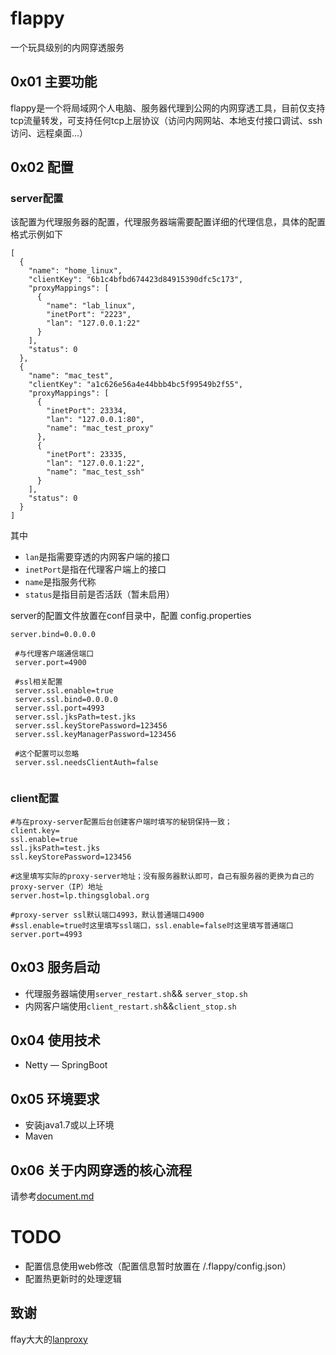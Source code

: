 # flappy

一个玩具级别的内网穿透服务

## 0x01 主要功能
flappy是一个将局域网个人电脑、服务器代理到公网的内网穿透工具，目前仅支持tcp流量转发，可支持任何tcp上层协议（访问内网网站、本地支付接口调试、ssh访问、远程桌面...）


## 0x02  配置 

### server配置

该配置为代理服务器的配置，代理服务器端需要配置详细的代理信息，具体的配置格式示例如下
```
[
  {
    "name": "home_linux",
    "clientKey": "6b1c4bfbd674423d84915390dfc5c173",
    "proxyMappings": [
      {
        "name": "lab_linux",
        "inetPort": "2223",
        "lan": "127.0.0.1:22"
      }
    ],
    "status": 0
  },
  {
    "name": "mac_test",
    "clientKey": "a1c626e56a4e44bbb4bc5f99549b2f55",
    "proxyMappings": [
      {
        "inetPort": 23334,
        "lan": "127.0.0.1:80",
        "name": "mac_test_proxy"
      },
      {
        "inetPort": 23335,
        "lan": "127.0.0.1:22",
        "name": "mac_test_ssh"
      }
    ],
    "status": 0
  }
]

```
其中
- `lan`是指需要穿透的内网客户端的接口
- `inetPort`是指在代理客户端上的接口
- `name`是指服务代称
- `status`是指目前是否活跃（暂未启用）

server的配置文件放置在conf目录中，配置 config.properties
```
server.bind=0.0.0.0
 
 #与代理客户端通信端口
 server.port=4900
 
 #ssl相关配置
 server.ssl.enable=true
 server.ssl.bind=0.0.0.0
 server.ssl.port=4993
 server.ssl.jksPath=test.jks
 server.ssl.keyStorePassword=123456
 server.ssl.keyManagerPassword=123456
 
 #这个配置可以忽略
 server.ssl.needsClientAuth=false


```


### client配置

```
#与在proxy-server配置后台创建客户端时填写的秘钥保持一致；
client.key=
ssl.enable=true
ssl.jksPath=test.jks
ssl.keyStorePassword=123456

#这里填写实际的proxy-server地址；没有服务器默认即可，自己有服务器的更换为自己的proxy-server（IP）地址
server.host=lp.thingsglobal.org

#proxy-server ssl默认端口4993，默认普通端口4900
#ssl.enable=true时这里填写ssl端口，ssl.enable=false时这里填写普通端口
server.port=4993

```

## 0x03 服务启动

- 代理服务器端使用`server_restart.sh`&& `server_stop.sh`
- 内网客户端使用`client_restart.sh`&&`client_stop.sh`

## 0x04 使用技术

- Netty
— SpringBoot

## 0x05 环境要求

- 安装java1.7或以上环境
- Maven

## 0x06 关于内网穿透的核心流程

请参考[document.md](https://github.com/Metatronxl/flappy/blob/master/document.md)



# TODO

- 配置信息使用web修改（配置信息暂时放置在 /.flappy/config.json）
- 配置热更新时的处理逻辑


##  致谢

ffay大大的[lanproxy](https://github.com/ffay/lanproxy)
